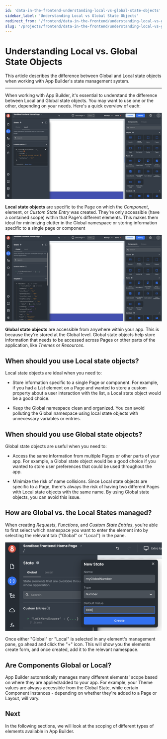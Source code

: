 ```yaml
---
id: 'data-in-the-frontend-understanding-local-vs-global-state-objects'
sidebar_label: 'Understanding Local vs Global State Objects'
redirect_from: '/frontend/data-in-the-frontend/understanding-local-vs-global-state-objects'
slug: '/projects/frontend/data-in-the-frontend/understanding-local-vs-global-state-objects'
---
```


# Understanding Local vs. Global State Objects

This article describes the difference between Global and Local state objects when working with App Builder's state management system.

---

When working with App Builder, it's essential to understand the difference between Local and Global state objects. You may want to use one or the other, depending on your needs. Here's a quick overview of each:

![Local custom state in app builder](./_images/ab-local-v-global-state-1.png)

**Local state objects** are specific to the Page on which the _Component_, element, or _Custom State Entry_ was created. They're only accessible (have a contained scope) within that Page's different elements. This makes them ideal for minimizing clutter in the Global namespace or storing information specific to a single page or component

![Local custom state in app builder](./_images/ab-local-v-global-state-2.png)

**Global state objects** are accessible from anywhere within your app. This is because they're stored at the Global level. Global state objects help store information that needs to be accessed across Pages or other parts of the application, like _Themes_ or _Resources_.

## When should you use Local state objects?

Local state objects are ideal when you need to:

- Store information specific to a single Page or component. For example, if you had a _List_ element on a Page and wanted to store a custom property about a user interaction with the list, a Local state object would be a good choice.

- Keep the Global namespace clean and organized. You can avoid polluting the Global namespace using local state objects with unnecessary variables or entries.

## When should you use Global state objects?

Global state objects are useful when you need to:

- Access the same information from multiple Pages or other parts of your app. For example, a Global state object would be a good choice if you wanted to store user preferences that could be used throughout the app.

- Minimize the risk of name collisions. Since Local state objects are specific to a Page, there's always the risk of having two different Pages with Local state objects with the same name. By using Global state objects, you can avoid this issue.

## How are Global vs. the Local States managed?

When creating _Requests_, _Functions_, and _Custom State Entries_, you're able to first select which namespace you want to enter the element into by selecting the relevant tab ("Global" or "Local") in the pane.

![_Component_ being added to a Local state object](./_images/ab-local-v-global-state-3.png)

Once either "Global" or "Local" is selected in any element's management pane, go ahead and click the "+" icon. This will show you the elements create form, and once created, add it to the relevant namespace.

## Are Components Global or Local?

App Builder automatically manages many different elements' scope based on where they are applied/added to your app. For example, your Theme values are always accessible from the Global State, while certain Component Instances - depending on whether they're added to a Page or Layout, will vary.

## Next

In the following sections, we will look at the scoping of different types of elements available in App Builder.

